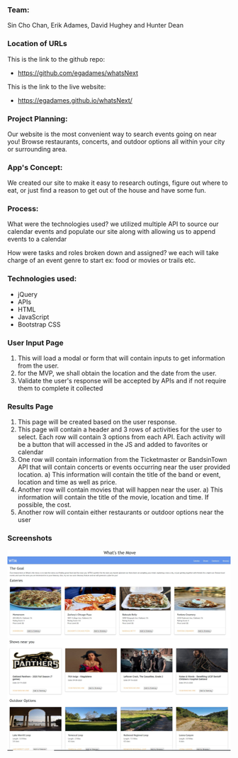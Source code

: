 ### Team: 
Sin Cho Chan, Erik Adames, David Hughey and Hunter Dean

### Location of URLs
This is the link to the github repo:

 * https://github.com/egadames/whatsNext

This is the link to the live website:

 * https://egadames.github.io/whatsNext/

### Project Planning: 
Our website is the most convenient way to search events going on near you!
Browse restaurants, concerts, and outdoor options all within your city or surrounding area. 

### App's Concept: 
We created our site to make it easy to research outings,
figure out where to eat, or just find a reason to get out of the house and have some fun.

### Process:  
What were the technologies used? 
            we utilized multiple API to source our calendar events and populate our site along with allowing us to append events to a calendar
            
How were tasks and roles broken down and assigned? 
            we each will take charge of an event genre to start ex: food or movies or trails etc.
            
### Technologies used:
- jQuery
- APIs
- HTML
- JavaScript
- Bootstrap CSS

### User Input Page
1. This will load a modal or form that will contain inputs to get information from the user.
2. for the MVP, we shall obtain the location and the date from the user.
3. Validate the user's response will be accepted by APIs and if not require them to complete it collected

### Results Page
1. This page will be created based on the user response.
2. This page will contain a header and 3 rows of activities for the user to select. Each row will contain 3 options from each API. Each activity will be a button that will accessed in the JS and added to favorites or calendar
3. One row will contain information from the Ticketmaster or BandsinTown API that will contain concerts or events occurring near the user provided location.
   a) This information will contain the title of the band or event, location and time as well as price.
4. Another row will contain movies that will happen near the user. 
   a) This information will contain the title of the movie, location and time. If possible, the cost.
5. Another row will contain either restaurants or outdoor options near the user

### Screenshots

![First Row](./assets/Img/Screenshot_first_row.JPG)
![First Row](./assets/Img/Screenshot_last_rows.JPG)

